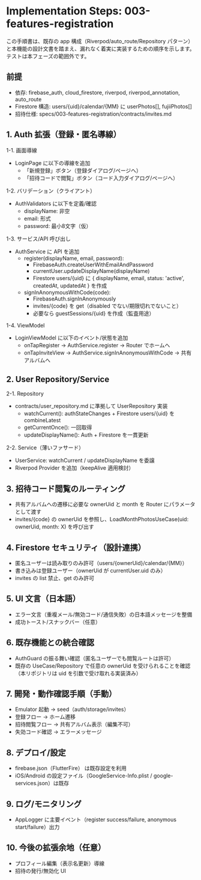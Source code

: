 # Implementation Steps: 003-features-registration

この手順書は、既存の app 構成（Riverpod/auto_route/Repository パターン）と本機能の設計文書を踏まえ、漏れなく着実に実装するための順序を示します。テストは本フェーズの範囲外です。

## 前提
- 依存: firebase_auth, cloud_firestore, riverpod, riverpod_annotation, auto_route
- Firestore 構造: users/{uid}/calendar/{MM} に userPhotos[], fujiiPhotos[]
- 招待仕様: specs/003-features-registration/contracts/invites.md

## 1. Auth 拡張（登録・匿名導線）
1-1. 画面導線
- LoginPage に以下の導線を追加
  - 「新規登録」ボタン（登録ダイアログ/ページへ）
  - 「招待コードで閲覧」ボタン（コード入力ダイアログ/ページへ）

1-2. バリデーション（クライアント）
- AuthValidators に以下を定義/確認
  - displayName: 非空
  - email: 形式
  - password: 最小8文字（仮）

1-3. サービス/API 呼び出し
- AuthService に API を追加
  - register(displayName, email, password):
    - FirebaseAuth.createUserWithEmailAndPassword
    - currentUser.updateDisplayName(displayName)
    - Firestore users/{uid} に { displayName, email, status: 'active', createdAt, updatedAt } を作成
  - signInAnonymousWithCode(code):
    - FirebaseAuth.signInAnonymously
    - invites/{code} を get（disabled でない/期限切れでないこと）
    - 必要なら guestSessions/{uid} を作成（監査用途）

1-4. ViewModel
- LoginViewModel に以下のイベント/状態を追加
  - onTapRegister → AuthService.register → Router でホームへ
  - onTapInviteView → AuthService.signInAnonymousWithCode → 共有アルバムへ

## 2. User Repository/Service
2-1. Repository
- contracts/user_repository.md に準拠して UserRepository 実装
  - watchCurrent(): authStateChanges + Firestore users/{uid} を combineLatest
  - getCurrentOnce(): 一回取得
  - updateDisplayName(): Auth + Firestore を一貫更新

2-2. Service（薄いファサード）
- UserService: watchCurrent / updateDisplayName を委譲
- Riverpod Provider を追加（keepAlive 適用検討）

## 3. 招待コード閲覧のルーティング
- 共有アルバムへの遷移に必要な ownerUid と month を Router にパラメータとして渡す
- invites/{code} の ownerUid を参照し、LoadMonthPhotosUseCase(uid: ownerUid, month: X) を呼び出す

## 4. Firestore セキュリティ（設計連携）
- 匿名ユーザーは読み取りのみ許可（users/{ownerUid}/calendar/{MM}）
- 書き込みは登録ユーザー（ownerUid が currentUser.uid のみ）
- invites の list 禁止、get のみ許可

## 5. UI 文言（日本語）
- エラー文言（重複メール/無効コード/通信失敗）の日本語メッセージを整備
- 成功トースト/スナックバー（任意）

## 6. 既存機能との統合確認
- AuthGuard の振る舞い確認（匿名ユーザーでも閲覧ルートは許可）
- 既存の UseCase/Repository で任意の ownerUid を受けられることを確認（本リポジトリは uid を引数で受け取れる実装済み）

## 7. 開発・動作確認手順（手動）
- Emulator 起動 → seed（auth/storage/invites）
- 登録フロー → ホーム遷移
- 招待閲覧フロー → 共有アルバム表示（編集不可）
- 失効コード確認 → エラーメッセージ

## 8. デプロイ/設定
- firebase.json（FlutterFire） は既存設定を利用
- iOS/Android の設定ファイル（GoogleService-Info.plist / google-services.json）は既存

## 9. ログ/モニタリング
- AppLogger に主要イベント（register success/failure, anonymous start/failure）出力

## 10. 今後の拡張余地（任意）
- プロフィール編集（表示名更新）導線
- 招待の発行/無効化 UI
